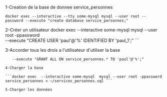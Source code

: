 
1-Creation de la base de donnee service_personnes

```docker exec --interactive --tty some-mysql mysql --user root --password --execute "create database service_personnes;"```

2-Créer un utilisateur
docker exec --interactive some-mysql  mysql --user root -ppassword \
    --execute "CREATE USER 'paul'@'%' IDENTIFIED BY 'paul_1';" ```

3-Accorder tous les drois a l'utilisateur d'utiliser la base 
``` docker exec --interactive some-mysql  mysql --user root -ppassword \
   --execute "GRANT ALL ON service_personnes.* TO 'paul'@'%';"
   
4-Charger la base

```docker exec  --interactive some-mysql  mysql --user root -ppassword service_personnes < ~/services_personnes.sql ```

5-Charger les données
